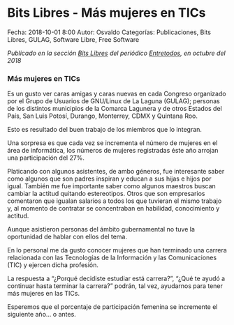 Bits Libres - Más mujeres en TICs
==================================

Fecha: 2018-10-01 8:00
Autor: Osvaldo
Categorías: Publicaciones, Bits Libres, GULAG, Software Libre, Free Software

_Publicado en la sección [Bits Libres](http://www.gulag.org.mx/revista/2016-05-10-Bits-Libres.html) del periódico [Entretodos](http://periodicoentretodos.com/), en octubre del 2018_

<!-- break -->

### Más mujeres en TICs

Es un gusto ver caras amigas y caras nuevas en cada Congreso organizado por el Grupo de Usuarios de GNU/Linux de La Laguna (GULAG); personas de los distintos municipios de la Comarca Lagunera y de otros Estados del País, San Luis Potosí, Durango, Monterrey, CDMX y Quintana Roo.

Esto es resultado del buen trabajo de los miembros que lo integran.

Una sorpresa es que cada vez se incrementa el número de mujeres en el área de informática, los números de mujeres registradas éste año arrojan una participación del 27%.

Platicando con algunos asistentes, de ambo géneros, fue interesante saber como algunos que son padres inspiran y educan a sus hijas e hijos por igual. También me fue importante saber como algunos maestros buscan cambiar la actitud  quitando estereotipos. Otros que son empresarios comentaron que  igualan salarios a todos los que tuvieran el mismo trabajo y, al momento de contratar se concentraban en habilidad, conocimiento y actitud.

Aunque asistieron personas del ámbito gubernamental no tuve la oportunidad de hablar con ellos del tema.

En lo personal me da gusto conocer mujeres que han terminado una carrera relacionada con las Tecnologías de la Información y las Comunicaciones (TIC) y ejercen dicha profesión.

La respuesta a “¿Porqué decidiste estudiar está carrera?”, “¿Qué te ayudó a continuar hasta terminar la carrera?” podrán, tal vez, ayudarnos para tener más mujeres en las TICs.

Esperemos que el porcentaje de participación femenina se incremente el siguiente año... o antes.
